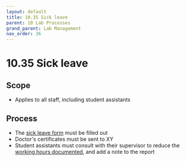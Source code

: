```yaml
---
layout: default
title: 10.35 Sick leave
parent: 10 Lab Processes
grand_parent: Lab Management
nav_order: 36
---
```


# 10.35 Sick leave

## Scope

- Applies to all staff, including student assistants

## Process

- The [sick leave form](LINK) must be filled out
- Doctor's certificates must be sent to XY
- Student assistants must consult with their supervisor to reduce the [working hours documented](https://digital-work-lab.github.io/handbook/docs/lab_management/10_processes/10.71.compliance.html#documentation-of-working-hours), and add a note to the report
